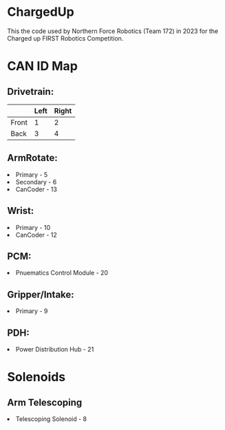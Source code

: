 # ChargedUp
This the code used by Northern Force Robotics (Team 172) in 2023 for the Charged up FIRST Robotics Competition. 

# CAN ID Map

## Drivetrain:

|       | Left | Right |
|-------|------|-------|
| Front |  1   |   2   |
| Back  |  3   |   4   |

## ArmRotate:

<li>Primary - 5</li>
<li>Secondary - 6</li>
<li>CanCoder - 13</li>

## Wrist:

<li>Primary - 10</li>
<li>CanCoder - 12</li>

## PCM:

<li>Pnuematics Control Module - 20</li>

## Gripper/Intake:

<li>Primary - 9</li>

## PDH:

<li>Power Distribution Hub - 21</li>

# Solenoids

## Arm Telescoping

<li>Telescoping Solenoid - 8</li>